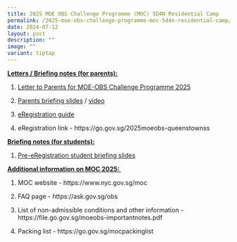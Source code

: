 ```yaml
---
title: 2025 MOE OBS Challenge Programme (MOC) 5D4N Residential Camp
permalink: /2025-moe-obs-challenge-programme-moc-5d4n-residential-camp/
date: 2024-07-12
layout: post
description: ""
image: ""
variant: tiptap
---
```

<p><strong><u>Letters / Briefing notes (for parents):</u></strong>
</p>
<ol data-tight="true" class="tight">
<li>
<p><a href="/files/letter_to_parents_for_MOC_2025_v2.pdf" rel="noopener noreferrer nofollow" target="_blank">Letter to Parents for MOE-OBS Challenge Programme 2025</a> 
</p>
</li>
<li>
<p><a href="/files/Parents_Briefing_Slides__2025_MOC_.pdf" rel="noopener noreferrer nofollow" target="_blank">Parents briefing slides</a> /
<a href="https://www.youtube.com/watch?v=bQGAvhsvs3k" rel="noopener noreferrer nofollow" target="_blank">video</a>&nbsp;</p>
</li>
<li>
<p><a href="/files/eReg_Guide_for_Parents__2025_MOC_.pdf" rel="noopener noreferrer nofollow" target="_blank">eRegistration guide</a>
</p>
</li>
<li>
<p>eRegistration link - <a rel="noopener noreferrer nofollow" target="_blank">https://go.gov.sg/2025moeobs-queenstownss</a>
</p>
</li>
</ol>
<p><strong><u>Briefing notes (for students):</u></strong>
</p>
<ol data-tight="true" class="tight">
<li>
<p><a href="/files/Pre_eReg_Student_Briefing_Slides__2025_MOC_.pdf" rel="noopener noreferrer nofollow" target="_blank">Pre-eRegistration student briefing slides</a>
</p>
</li>
</ol>
<p><strong><u>Additional information on MOC 2025:&nbsp;</u></strong>
</p>
<ol data-tight="true" class="tight">
<li>
<p>MOC website - <a rel="noopener noreferrer nofollow" target="_blank">https://www.nyc.gov.sg/moc</a>
</p>
</li>
<li>
<p>FAQ page - <a rel="noopener noreferrer nofollow" target="_blank">https://ask.gov.sg/obs</a>
</p>
</li>
<li>
<p>List of non-admissible conditions and other information - <a rel="noopener noreferrer nofollow" target="_blank">https://file.go.gov.sg/moeobs-importantnotes.pdf</a>
</p>
</li>
<li>
<p>Packing list - <a rel="noopener noreferrer nofollow" target="_blank">https://go.gov.sg/mocpackinglist</a>
</p>
</li>
</ol>
<p></p>
<p></p>